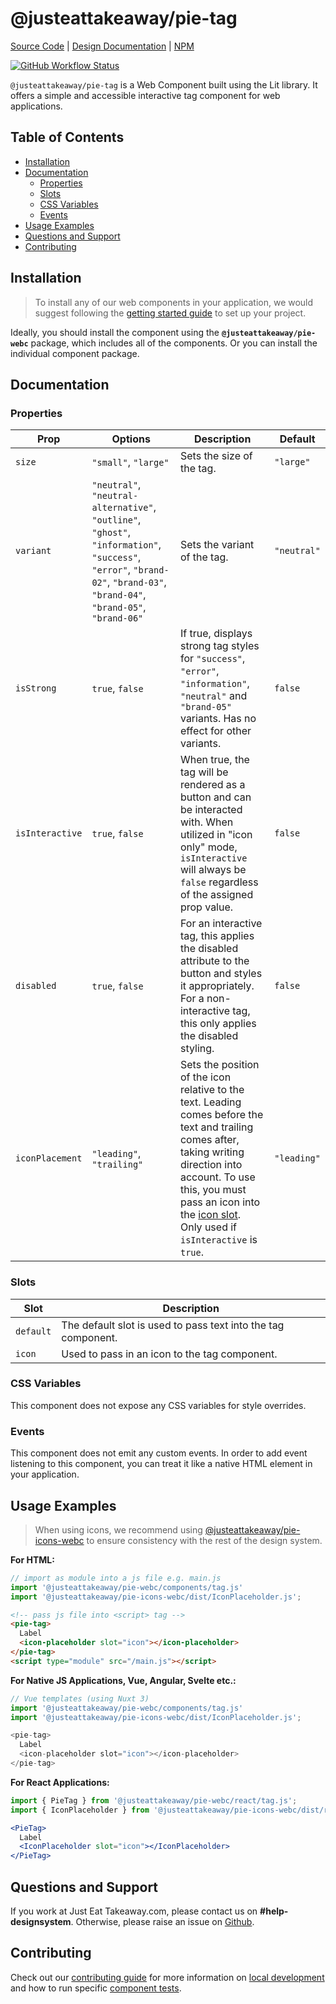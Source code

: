 # @justeattakeaway/pie-tag
[Source Code](https://github.com/justeattakeaway/pie/tree/main/packages/components/pie-tag) | [Design Documentation](https://pie.design/components/tag) | [NPM](https://www.npmjs.com/package/@justeattakeaway/pie-tag)

<p>
  <a href="https://www.npmjs.com/@justeattakeaway/pie-tag">
    <img alt="GitHub Workflow Status" src="https://img.shields.io/npm/v/@justeattakeaway/pie-tag.svg">
  </a>
</p>

`@justeattakeaway/pie-tag` is a Web Component built using the Lit library. It offers a simple and accessible interactive tag component for web applications.

## Table of Contents

- [Installation](#installation)
- [Documentation](#documentation)
  - [Properties](#properties)
  - [Slots](#slots)
  - [CSS Variables](#css-variables)
  - [Events](#events)
- [Usage Examples](#usage-examples)
- [Questions and Support](#questions-and-support)
- [Contributing](#contributing)

## Installation

> To install any of our web components in your application, we would suggest following the [getting started guide](https://webc.pie.design/?path=/docs/introduction-getting-started--docs) to set up your project.

Ideally, you should install the component using the **`@justeattakeaway/pie-webc`** package, which includes all of the components. Or you can install the individual component package.

## Documentation

### Properties
| Prop           | Options                                                                                                                                                 | Description                                                                                                                                                                                                                                                                                                      | Default     |
|----------------|---------------------------------------------------------------------------------------------------------------------------------------------------------|------------------------------------------------------------------------------------------------------------------------------------------------------------------------------------------------------------------------------------------------------------------------------------------------------------------|-------------|
| `size`         | `"small"`, `"large"`                                                                                                                                    | Sets the size of the tag.                                                                                                                                                                                                                                                                                        | `"large"`   |
| `variant`      | `"neutral"`, `"neutral-alternative"`, `"outline"`, `"ghost"`, `"information"`, `"success"`, `"error"`, `"brand-02"`, `"brand-03"`, `"brand-04"`, `"brand-05"`, `"brand-06"` | Sets the variant of the tag.                                                                                                                                                                                                                                                                                      | `"neutral"` |
| `isStrong`     | `true`, `false`                                                                                                                                          | If true, displays strong tag styles for `"success"`, `"error"`, `"information"`, `"neutral"` and `"brand-05"` variants. Has no effect for other variants.                                                                                                                | `false`     |
| `isInteractive`| `true`, `false`                                                                                                                                          | When true, the tag will be rendered as a button and can be interacted with. When utilized in "icon only" mode, `isInteractive` will always be `false` regardless of the assigned prop value.                                       | `false`     |
| `disabled`     | `true`, `false`                                                                                                                                          | For an interactive tag, this applies the disabled attribute to the button and styles it appropriately. For a non-interactive tag, this only applies the disabled styling.                                                        | `false`     |
| `iconPlacement`| `"leading"`, `"trailing"`                                                                                                                               | Sets the position of the icon relative to the text. Leading comes before the text and trailing comes after, taking writing direction into account. To use this, you must pass an icon into the [icon slot](#slots). Only used if `isInteractive` is `true`. | `"leading"` |

### Slots
| Slot      | Description                                                  |
|-----------|--------------------------------------------------------------|
| `default` | The default slot is used to pass text into the tag component.|
| `icon`    | Used to pass in an icon to the tag component.                |

### CSS Variables
This component does not expose any CSS variables for style overrides.

### Events

This component does not emit any custom events. In order to add event listening to this component, you can treat it like a native HTML element in your application.

## Usage Examples

> When using icons, we recommend using [@justeattakeaway/pie-icons-webc](https://www.npmjs.com/package/@justeattakeaway/pie-icons-webc) to ensure consistency with the rest of the design system.

**For HTML:**

```js
// import as module into a js file e.g. main.js
import '@justeattakeaway/pie-webc/components/tag.js'
import '@justeattakeaway/pie-icons-webc/dist/IconPlaceholder.js';
```

```html
<!-- pass js file into <script> tag -->
<pie-tag>
  Label
  <icon-placeholder slot="icon"></icon-placeholder>
</pie-tag>
<script type="module" src="/main.js"></script>
```

**For Native JS Applications, Vue, Angular, Svelte etc.:**

```js
// Vue templates (using Nuxt 3)
import '@justeattakeaway/pie-webc/components/tag.js'
import '@justeattakeaway/pie-icons-webc/dist/IconPlaceholder.js';

<pie-tag>
  Label
  <icon-placeholder slot="icon"></icon-placeholder>
</pie-tag>
```

**For React Applications:**

```jsx
import { PieTag } from '@justeattakeaway/pie-webc/react/tag.js';
import { IconPlaceholder } from '@justeattakeaway/pie-icons-webc/dist/react/IconPlaceholder.js';

<PieTag>
  Label
  <IconPlaceholder slot="icon"></IconPlaceholder>
</PieTag>
```

## Questions and Support

If you work at Just Eat Takeaway.com, please contact us on **#help-designsystem**. Otherwise, please raise an issue on [Github](https://github.com/justeattakeaway/pie/issues).

## Contributing

Check out our [contributing guide](https://github.com/justeattakeaway/pie/wiki/Contributing-Guide) for more information on [local development](https://github.com/justeattakeaway/pie/wiki/Contributing-Guide#local-development) and how to run specific [component tests](https://github.com/justeattakeaway/pie/wiki/Contributing-Guide#testing).
